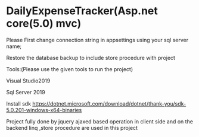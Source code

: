 # DailyExpenseTracker(Asp.net core(5.0) mvc)

Please First change connection string in appsettings using your sql server name;

Restore the database backup to include store procedure with project 

Tools:(Please use the given tools to run the project)

Visual Studio2019

Sql Server 2019

Install sdk https://dotnet.microsoft.com/download/dotnet/thank-you/sdk-5.0.201-windows-x64-binaries

Project fully done by jquery ajaxed based operation in client side and on the backend linq ,store procedure are used in this project

